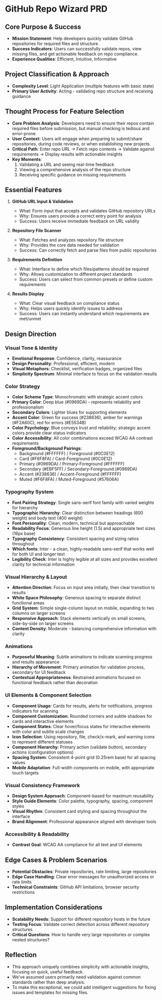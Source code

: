 # GitHub Repo Wizard PRD

## Core Purpose & Success
- **Mission Statement**: Help developers quickly validate GitHub repositories for required files and structure.
- **Success Indicators**: Users can successfully validate repos, view missing files, and get actionable feedback on repo compliance.
- **Experience Qualities**: Efficient, Intuitive, Informative

## Project Classification & Approach
- **Complexity Level**: Light Application (multiple features with basic state)
- **Primary User Activity**: Acting - validating repo structure and receiving guidance

## Thought Process for Feature Selection
- **Core Problem Analysis**: Developers need to ensure their repos contain required files before submission, but manual checking is tedious and error-prone.
- **User Context**: Users will engage when preparing to submit/share repositories, during code reviews, or when establishing new projects.
- **Critical Path**: Enter repo URL → Fetch repo contents → Validate against requirements → Display results with actionable insights
- **Key Moments**: 
  1. Validating a URL and seeing real-time feedback
  2. Viewing a comprehensive analysis of the repo structure
  3. Receiving specific guidance on missing requirements

## Essential Features
1. **GitHub URL Input & Validation**
   - What: Form input that accepts and validates GitHub repository URLs
   - Why: Ensures users provide a correct entry point for analysis
   - Success: Users receive immediate feedback on URL validity

2. **Repository File Scanner**
   - What: Fetches and analyzes repository file structure
   - Why: Provides the core data needed for validation
   - Success: Can correctly fetch and parse files from public repositories

3. **Requirements Definition**
   - What: Interface to define which files/patterns should be required
   - Why: Allows customization to different project standards
   - Success: Users can select from common presets or define custom requirements

4. **Results Display**
   - What: Clear visual feedback on compliance status
   - Why: Helps users quickly identify issues to address
   - Success: Users can instantly understand which requirements are met/unmet

## Design Direction

### Visual Tone & Identity
- **Emotional Response**: Confidence, clarity, reassurance
- **Design Personality**: Professional, efficient, modern
- **Visual Metaphors**: Checklist, verification badges, organized files
- **Simplicity Spectrum**: Minimal interface to focus on the validation results

### Color Strategy
- **Color Scheme Type**: Monochromatic with strategic accent colors
- **Primary Color**: Deep blue (#0969DA) - represents reliability and professionalism
- **Secondary Colors**: Lighter blues for supporting elements
- **Accent Color**: Green for success (#238636), amber for warnings (#F2A60C), red for errors (#E5534B)
- **Color Psychology**: Blue conveys trust and reliability; strategic accent colors provide clear status indicators
- **Color Accessibility**: All color combinations exceed WCAG AA contrast requirements
- **Foreground/Background Pairings**:
  - Background (#FFFFFF) / Foreground (#0C0E12)
  - Card (#F6F8FA) / Card-Foreground (#0C0E12)
  - Primary (#0969DA) / Primary-Foreground (#FFFFFF)
  - Secondary (#EBF5FF) / Secondary-Foreground (#0969DA)
  - Accent (#238636) / Accent-Foreground (#FFFFFF)
  - Muted (#F6F8FA) / Muted-Foreground (#57606A)

### Typography System
- **Font Pairing Strategy**: Single sans-serif font family with varied weights for hierarchy
- **Typographic Hierarchy**: Clear distinction between headings (600 weight) and body text (400 weight)
- **Font Personality**: Clean, modern, technical but approachable
- **Readability Focus**: Generous line height (1.5) and appropriate text sizes (16px base)
- **Typography Consistency**: Consistent spacing and sizing ratios throughout
- **Which fonts**: Inter - a clean, highly-readable sans-serif that works well for both UI and longer text
- **Legibility Check**: Inter is highly legible at all sizes and provides excellent clarity for technical information

### Visual Hierarchy & Layout
- **Attention Direction**: Focus on input area initially, then clear transition to results
- **White Space Philosophy**: Generous spacing to separate distinct functional areas
- **Grid System**: Simple single-column layout on mobile, expanding to two columns on larger screens
- **Responsive Approach**: Stack elements vertically on small screens, side-by-side on larger screens
- **Content Density**: Moderate - balancing comprehensive information with clarity

### Animations
- **Purposeful Meaning**: Subtle animations to indicate scanning progress and results appearance
- **Hierarchy of Movement**: Primary animation for validation process, secondary for UI feedback
- **Contextual Appropriateness**: Restrained animations focused on functional feedback rather than decoration

### UI Elements & Component Selection
- **Component Usage**: Cards for results, alerts for notifications, progress indicators for scanning
- **Component Customization**: Rounded corners and subtle shadows for cards and interactive elements
- **Component States**: Clear hover/focus states for interactive elements with color and subtle scale changes
- **Icon Selection**: Using repository, file, check/x-mark, and warning icons to represent different statuses
- **Component Hierarchy**: Primary action (validate button), secondary actions (configuration options)
- **Spacing System**: Consistent 4-point grid (0.25rem base) for all spacing values
- **Mobile Adaptation**: Full-width components on mobile, with appropriate touch targets

### Visual Consistency Framework
- **Design System Approach**: Component-based for maximum reusability
- **Style Guide Elements**: Color palette, typography, spacing, component styles
- **Visual Rhythm**: Consistent card styling and spacing throughout the interface
- **Brand Alignment**: Professional appearance aligned with developer tools

### Accessibility & Readability
- **Contrast Goal**: WCAG AA compliance for all text and UI elements

## Edge Cases & Problem Scenarios
- **Potential Obstacles**: Private repositories, rate limiting, large repositories
- **Edge Case Handling**: Clear error messages for unauthorized access or rate limits
- **Technical Constraints**: GitHub API limitations, browser security restrictions

## Implementation Considerations
- **Scalability Needs**: Support for different repository hosts in the future
- **Testing Focus**: Validate correct detection across different repository structures
- **Critical Questions**: How to handle very large repositories or complex nested structures?

## Reflection
- This approach uniquely combines simplicity with actionable insights, focusing on quick, useful feedback.
- We've assumed users primarily need validation against common standards rather than deep analysis.
- To make this exceptional, we could add intelligent suggestions for fixing issues and templates for missing files.